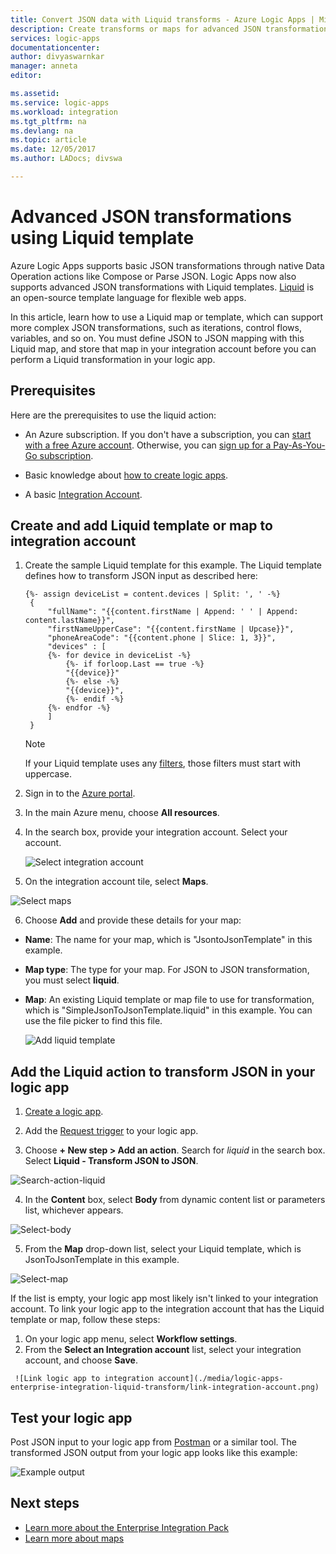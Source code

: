 ```yaml
---
title: Convert JSON data with Liquid transforms - Azure Logic Apps | Microsoft Docs
description: Create transforms or maps for advanced JSON transformations using Logic Apps and Liquid template.
services: logic-apps
documentationcenter: 
author: divyaswarnkar
manager: anneta
editor: 

ms.assetid: 
ms.service: logic-apps
ms.workload: integration
ms.tgt_pltfrm: na
ms.devlang: na
ms.topic: article
ms.date: 12/05/2017
ms.author: LADocs; divswa

---
```

# Advanced JSON transformations using Liquid template
Azure Logic Apps supports basic JSON transformations through native Data Operation actions like Compose or Parse JSON. Logic Apps now also supports advanced JSON transformations with Liquid templates. [Liquid](https://shopify.github.io/liquid/) is an open-source template language for flexible web apps.
 
In this article, learn how to use a Liquid map or template, which can support more complex JSON transformations, such as iterations, control flows, variables, and so on. You must define JSON to JSON mapping with this Liquid map, and store that map in your integration account before you can perform a Liquid transformation in your logic app.

## Prerequisites
Here are the prerequisites to use the liquid action:

* An Azure subscription. If you don't have a subscription, you can 
[start with a free Azure account](https://azure.microsoft.com/free/). 
Otherwise, you can [sign up for a Pay-As-You-Go subscription](https://azure.microsoft.com/pricing/purchase-options/).

* Basic knowledge about [how to create logic apps](../logic-apps/logic-apps-create-a-logic-app.md).

* A basic [Integration Account](logic-apps-enterprise-integration-create-integration-account.md).


## Create and add Liquid template or map to integration account

1. Create the sample Liquid template for this example. The Liquid template defines how to transform JSON input as described here:

   ```
   {%- assign deviceList = content.devices | Split: ', ' -%}
    {
        "fullName": "{{content.firstName | Append: ' ' | Append: content.lastName}}",
        "firstNameUpperCase": "{{content.firstName | Upcase}}",
        "phoneAreaCode": "{{content.phone | Slice: 1, 3}}",
        "devices" : [
        {%- for device in deviceList -%}
            {%- if forloop.Last == true -%}
            "{{device}}"
            {%- else -%}
            "{{device}}",
            {%- endif -%}
        {%- endfor -%}
        ]
    }
    ```
    > [!NOTE]
    > If your Liquid template uses any [filters](https://shopify.github.io/liquid/basics/introduction/#filters), those filters must start with uppercase. 

2. Sign in to the [Azure portal](https://portal.azure.com).

3. In the main Azure menu, choose **All resources**. 

4. In the search box, provide your integration account. Select your account.

   ![Select integration account](./media/logic-apps-enterprise-integration-liquid-transform/select-integration-account.png)

5.  On the integration account tile, select **Maps**.

   ![Select maps](./media/logic-apps-enterprise-integration-liquid-transform/add-maps.png)

6. Choose **Add** and provide these details for your map:
  * **Name**: The name for your map, which is "JsontoJsonTemplate" in this example.
  * **Map type**: The type for your map. For JSON to JSON transformation, you must select **liquid**.
  * **Map**: An existing Liquid template or map file to use for transformation, which is "SimpleJsonToJsonTemplate.liquid" in this example. You can use the file picker to find this file.

    ![Add liquid template](./media/logic-apps-enterprise-integration-liquid-transform/add-liquid-template.png)

    
## Add the Liquid action to transform JSON in your logic app

1. [Create a logic app](logic-apps-create-a-logic-app.md).

2. Add the [Request trigger](../connectors/connectors-native-reqres.md#use-the-http-request-trigger) to your logic app.

3. Choose **+ New step > Add an action**. Search for *liquid* in the search box. Select **Liquid - Transform JSON to JSON**.

  ![Search-action-liquid](./media/logic-apps-enterprise-integration-liquid-transform/search-action-liquid.png)

4. In the **Content** box, select **Body** from dynamic content list or parameters list, whichever appears. 
  
  ![Select-body](./media/logic-apps-enterprise-integration-liquid-transform/select-body.png)
 
5. From the **Map** drop-down list, select your Liquid template, which is JsonToJsonTemplate in this example.

  ![Select-map](./media/logic-apps-enterprise-integration-liquid-transform/select-map.png)

   If the list is empty, your logic app most likely isn't linked to your integration account. To link your logic app to the integration account that has the Liquid template or map, follow these steps:

   1. On your logic app menu, select **Workflow settings**. 
   2. From the **Select an Integration account** list, select your integration account, and choose **Save**.

     ![Link logic app to integration account](./media/logic-apps-enterprise-integration-liquid-transform/link-integration-account.png)


## Test your logic app

   Post JSON input to your logic app from [Postman](https://www.getpostman.com/postman) or a similar tool. The transformed JSON output from your logic app looks like this example:
  
   ![Example output](./media/logic-apps-enterprise-integration-liquid-transform/example-output.png)


## Next steps
* [Learn more about the Enterprise Integration Pack](../logic-apps/logic-apps-enterprise-integration-overview.md "Learn about Enterprise Integration Pack")  
* [Learn more about maps](../logic-apps/logic-apps-enterprise-integration-maps.md "Learn about enterprise integration maps")  

